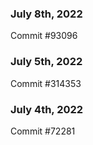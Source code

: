### July 8th, 2022

Commit #93096

### July 5th, 2022

Commit #314353


### July 4th, 2022

Commit #72281
